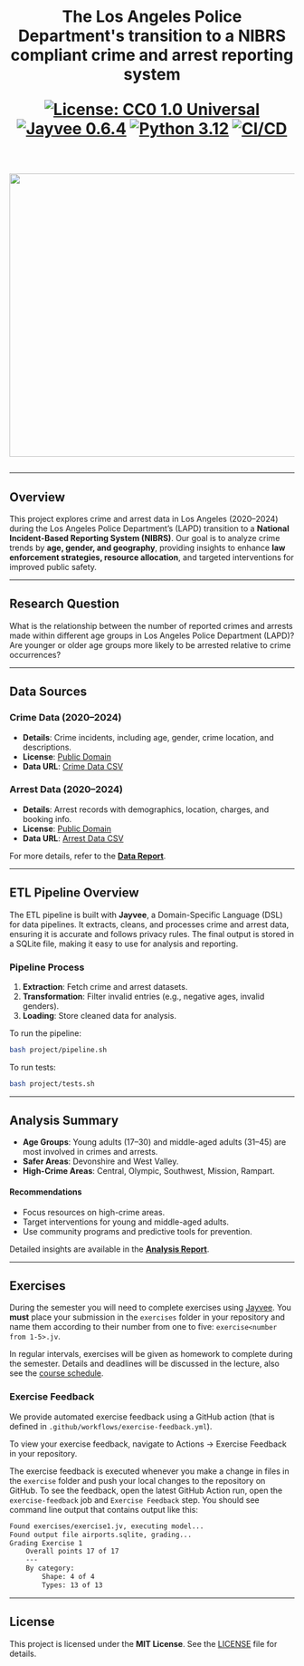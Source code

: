 <div align="center">
<h1 align="center"> The Los Angeles Police Department's transition to a NIBRS compliant crime and arrest reporting system


[![License: CC0 1.0 Universal](https://img.shields.io/badge/License-CC0_1.0_Universal-lightgrey.svg)](https://creativecommons.org/publicdomain/zero/1.0/legalcode)	  [![Jayvee 0.6.4](https://img.shields.io/badge/Jayvee-0.6.4-yellowgreen.svg)](https://jvalue.github.io/jayvee/docs/dev/intro) [![Python 3.12](https://img.shields.io/badge/Python-3.12-blue.svg)](https://www.python.org/downloads/release/python-3128/) [![CI/CD](https://github.com/prathameshagare02/made-template-WS2425/actions/workflows/data%20pipeline.yml/badge.svg)](https://github.com/prathameshagare02/made-template-WS2425/actions/workflows/data%20pipeline.yml)

<br><img src="https://github.com/prathameshagare02/made-template-WS2425/blob/main/data/crimepng.jpg" width="1000" height="500">

</div>

---

## **Overview**
This project explores crime and arrest data in Los Angeles (2020–2024) during the Los Angeles Police Department’s (LAPD) transition to a **National Incident-Based Reporting System (NIBRS)**. Our goal is to analyze crime trends by **age, gender, and geography**, providing insights to enhance **law enforcement strategies, resource allocation**, and targeted interventions for improved public safety.

---

## **Research Question**
What is the relationship between the number of reported crimes and arrests made within different age groups in Los Angeles Police Department (LAPD)? Are younger or older age groups more likely to be arrested relative to crime occurrences? 

---

## **Data Sources**

### **Crime Data (2020–2024)**
- **Details**: Crime incidents, including age, gender, crime location, and descriptions.  
- **License**: [Public Domain](http://creativecommons.org/publicdomain/zero/1.0/legalcode)  
- **Data URL**: [Crime Data CSV](https://data.lacity.org/api/views/2nrs-mtv8/rows.csv?accessType=DOWNLOAD)  

### **Arrest Data (2020–2024)**
- **Details**: Arrest records with demographics, location, charges, and booking info.  
- **License**: [Public Domain](http://creativecommons.org/publicdomain/zero/1.0/legalcode)  
- **Data URL**: [Arrest Data CSV](https://data.lacity.org/api/views/amvf-fr72/rows.csv?accessType=DOWNLOAD)  

For more details, refer to the [**Data Report**](project/data-report.pdf).

---

## **ETL Pipeline Overview**
The ETL pipeline is built with **Jayvee**, a Domain-Specific Language (DSL) for data pipelines. It extracts, cleans, and processes crime and arrest data, ensuring it is accurate and follows privacy rules. The final output is stored in a SQLite file, making it easy to use for analysis and reporting.

### **Pipeline Process**
1. **Extraction**: Fetch crime and arrest datasets.  
2. **Transformation**: Filter invalid entries (e.g., negative ages, invalid genders).  
3. **Loading**: Store cleaned data for analysis.  

To run the pipeline:
```bash
bash project/pipeline.sh
```

To run tests:
```bash
bash project/tests.sh
```

---

## **Analysis Summary**
- **Age Groups**: Young adults (17–30) and middle-aged adults (31–45) are most involved in crimes and arrests.  
- **Safer Areas**: Devonshire and West Valley.  
- **High-Crime Areas**: Central, Olympic, Southwest, Mission, Rampart.

#### **Recommendations**
- Focus resources on high-crime areas.  
- Target interventions for young and middle-aged adults. 
- Use community programs and predictive tools for prevention.

Detailed insights are available in the [**Analysis Report**](project/analysis-report.pdf).

---

## Exercises
During the semester you will need to complete exercises using [Jayvee](https://github.com/jvalue/jayvee). You **must** place your submission in the `exercises` folder in your repository and name them according to their number from one to five: `exercise<number from 1-5>.jv`.

In regular intervals, exercises will be given as homework to complete during the semester. Details and deadlines will be discussed in the lecture, also see the [course schedule](https://made.uni1.de/).

### Exercise Feedback
We provide automated exercise feedback using a GitHub action (that is defined in `.github/workflows/exercise-feedback.yml`). 

To view your exercise feedback, navigate to Actions → Exercise Feedback in your repository.

The exercise feedback is executed whenever you make a change in files in the `exercise` folder and push your local changes to the repository on GitHub. To see the feedback, open the latest GitHub Action run, open the `exercise-feedback` job and `Exercise Feedback` step. You should see command line output that contains output like this:

```sh
Found exercises/exercise1.jv, executing model...
Found output file airports.sqlite, grading...
Grading Exercise 1
	Overall points 17 of 17
	---
	By category:
		Shape: 4 of 4
		Types: 13 of 13
```


---

## **License**
This project is licensed under the **MIT License**. See the [LICENSE](LICENSE) file for details.


